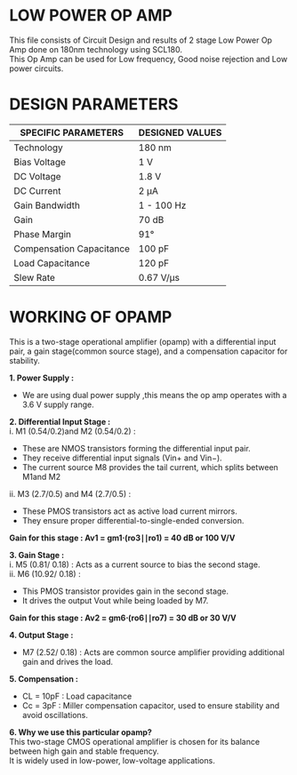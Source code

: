 # LOW POWER OP AMP
This file consists of Circuit Design and results of 2 stage Low Power Op Amp done on 180nm technology using SCL180.<br>
This Op Amp can be used for Low frequency, Good noise rejection and Low power circuits.<br>
# DESIGN PARAMETERS <br>

| SPECIFIC PARAMETERS        | DESIGNED VALUES |
|----------------------------|----------------|
| Technology                 | 180 nm         |
| Bias Voltage               | 1 V            |
| DC Voltage                 | 1.8 V          |
| DC Current                 | 2 µA           |
| Gain Bandwidth             | 1 - 100 Hz     |
| Gain                       | 70 dB          |
| Phase Margin               | 91°            |
| Compensation Capacitance    | 100 pF        |
| Load Capacitance           | 120 pF        |
| Slew Rate                  | 0.67 V/µs      |

# WORKING OF OPAMP
This is a two-stage operational amplifier (opamp) with a differential input pair, a gain stage(common source stage), and a compensation capacitor for stability.

**1. Power Supply :** <br>
- We are using dual power supply ,this means the op amp operates with a 3.6 V supply range.<br>

**2.  Differential Input Stage :** <br>
i. M1 (0.54/0.2)​ and M2 (0.54/0.2) :<br>
- These are NMOS transistors forming the differential input pair.<br>
- They receive differential input signals (Vin+ and Vin−​).<br>
- The current source M8​ provides the tail current, which splits between M1and M2<br>

ii. M3 (2.7/0.5) and M4 (2.7/0.5) :<br>
- These PMOS transistors act as active load current mirrors.<br>
- They ensure proper differential-to-single-ended conversion.<br>

**Gain for this stage  : Av1 ​= gm1​⋅(ro3​∣∣ro1​) = 40 dB or 100 V/V** <br>

**3. Gain Stage :** <br>
i.  M5 (0.81/ 0.18)   ​: Acts as a current source to bias the second stage.<br>
ii. M6 (10.92/ 0.18)  :<br>
- This PMOS transistor provides gain in the second stage.<br>
- It drives the output Vout​ while being loaded by M7​. <br>

 **Gain for this stage : Av2​ = gm6​⋅(ro6​∣∣ro7​) = 30 dB or 30 V/V** <br>

**4. Output Stage :** <br>
- M7 (2.52/ 0.18) : Acts are common source amplifier providing additional gain and drives the load.<br>

**5.  Compensation :** <br>
- CL = 10pF : Load capacitance <br>
- Cc = 3pF  : Miller compensation capacitor, used to ensure stability and avoid oscillations.<br>

**6. Why we use this particular opamp?** <br>
This two-stage CMOS operational amplifier is chosen for its balance between high gain and stable frequency.<br>It is widely used in low-power, low-voltage applications.<br>
